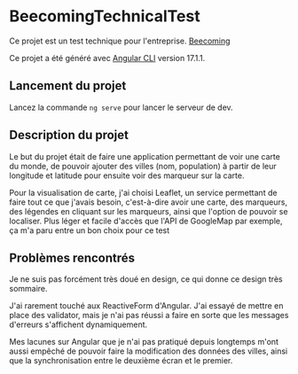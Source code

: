 # BeecomingTechnicalTest

Ce projet est un test technique pour l'entreprise. [Beecoming](https://beecoming.fr/)

Ce projet a été généré avec [Angular CLI](https://github.com/angular/angular-cli) version 17.1.1.

## Lancement du projet

Lancez la commande `ng serve` pour lancer le serveur de dev.

## Description du projet

Le but du projet était de faire une application permettant de voir une carte du monde, de pouvoir ajouter des villes (nom, population) à partir de leur longitude et latitude pour ensuite voir des marqueur sur la carte.

Pour la visualisation de carte, j'ai choisi Leaflet, un service permettant de faire tout ce que j'avais besoin, c'est-à-dire avoir une carte, des marqueurs, des légendes en cliquant sur les marqueurs, ainsi que l'option de pouvoir se localiser.
Plus léger et facile d'accès que l'API de GoogleMap par exemple, ça m'a paru entre un bon choix pour ce test

## Problèmes rencontrés

Je ne suis pas forcément très doué en design, ce qui donne ce design très sommaire.

J'ai rarement touché aux ReactiveForm d'Angular. J'ai essayé de mettre en place des validator, mais je n'ai pas réussi a faire en sorte que les messages d'erreurs s'affichent dynamiquement.

Mes lacunes sur Angular que je n'ai pas pratiqué depuis longtemps m'ont aussi empêché de pouvoir faire la modification des données des villes, ainsi que la synchronisation entre le deuxième écran et le premier.
